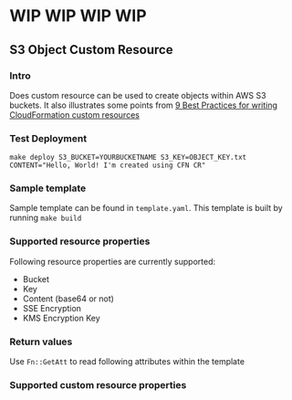 # WIP WIP WIP WIP 
## S3 Object Custom Resource

### Intro

Does custom resource can be used to create objects within
AWS S3 buckets. It also illustrates some points from 
[9 Best Practices for writing CloudFormation custom resources]()


### Test Deployment

```shell
make deploy S3_BUCKET=YOURBUCKETNAME S3_KEY=OBJECT_KEY.txt CONTENT="Hello, World! I'm created using CFN CR"
```

### Sample template

Sample template can be found in `template.yaml`. This template is built by running `make build` 

### Supported resource properties

Following resource properties are currently supported:

- Bucket
- Key
- Content (base64 or not)
- SSE Encryption
- KMS Encryption Key

### Return values

Use `Fn::GetAtt` to read following attributes within the template




### Supported custom resource properties